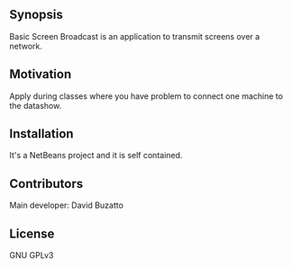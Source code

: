 ## Synopsis

Basic Screen Broadcast is an application to transmit screens over a network.

## Motivation

Apply during classes where you have problem to connect one machine to the datashow.

## Installation

It's a NetBeans project and it is self contained.

## Contributors

Main developer: David Buzatto

## License

GNU GPLv3